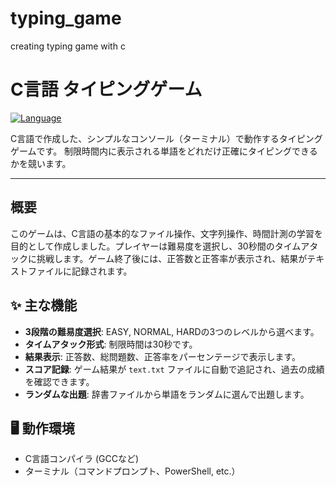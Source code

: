 # typing_game
creating typing game with c

# C言語 タイピングゲーム

[![Language](https://img.shields.io/badge/language-C-blue.svg)](https://en.wikipedia.org/wiki/C_(programming_language))

C言語で作成した、シンプルなコンソール（ターミナル）で動作するタイピングゲームです。
制限時間内に表示される単語をどれだけ正確にタイピングできるかを競います。

---

## 概要

このゲームは、C言語の基本的なファイル操作、文字列操作、時間計測の学習を目的として作成しました。プレイヤーは難易度を選択し、30秒間のタイムアタックに挑戦します。ゲーム終了後には、正答数と正答率が表示され、結果がテキストファイルに記録されます。

## ✨ 主な機能

- **3段階の難易度選択**: EASY, NORMAL, HARDの3つのレベルから選べます。
- **タイムアタック形式**: 制限時間は30秒です。
- **結果表示**: 正答数、総問題数、正答率をパーセンテージで表示します。
- **スコア記録**: ゲーム結果が `text.txt` ファイルに自動で追記され、過去の成績を確認できます。
- **ランダムな出題**: 辞書ファイルから単語をランダムに選んで出題します。

## 🖥️ 動作環境

- C言語コンパイラ (GCCなど)
- ターミナル（コマンドプロンプト、PowerShell, etc.）

   
